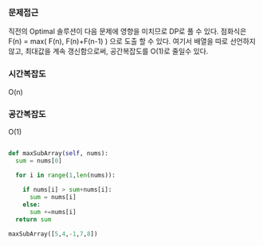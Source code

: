 ### 문제접근
직전의 Optimal 솔루션이 다음 문제에 영향을 미치므로 DP로 풀 수 있다.
점화식은 F(n) = max( F(n), F(n)+F(n-1) ) 으로 도출 할 수 있다.
여기서 배열을 따로 선언하지않고, 최대값을 계속 갱신함으로써, 공간복잡도를 O(1)로 줄일수 있다.

### 시간복잡도
O(n)

### 공간복잡도
O(1) 

```python

def maxSubArray(self, nums):
  sum = nums[0]

  for i in range(1,len(nums)):
    
    if nums[i] > sum+nums[i]:
      sum = nums[i]
    else:
      sum +=nums[i]
  return sum

maxSubArray([5,4,-1,7,8])
```
